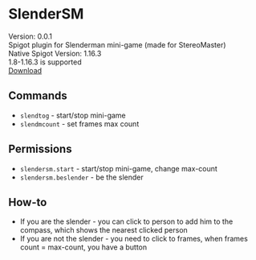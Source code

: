 # SlenderSM
Version: 0.0.1<br>
Spigot plugin for Slenderman mini-game (made for StereoMaster)<br>
Native Spigot Version: 1.16.3<br>
1.8-1.16.3 is supported<br>
[Download](https://github.com/hevav/SlenderSM/releases)

## Commands
-   ``slendtog`` - start/stop mini-game
-   ``slendmcount`` - set frames max count

## Permissions
-   ``slendersm.start`` - start/stop mini-game, change max-count
-   ``slendersm.beslender`` - be the slender

## How-to
-   If you are the slender - you can click to person to add him to the compass, which shows the nearest clicked person
-   If you are not the slender - you need to click to frames, when frames count = max-count, you have a button
